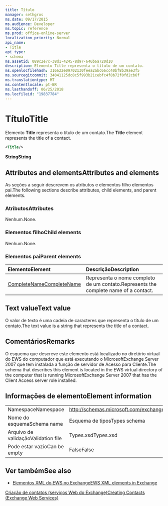 ```yaml
---
title: Título
manager: sethgros
ms.date: 09/17/2015
ms.audience: Developer
ms.topic: reference
ms.prod: office-online-server
localization_priority: Normal
api_name:
- Title
api_type:
- schema
ms.assetid: 089c2e7c-38d1-4245-8d97-646b6a720d10
description: Elemento Title representa o título de um contato.
ms.openlocfilehash: 316622e09702130feea2abc66cc40bf8b39ae3f5
ms.sourcegitcommit: 34041125dc8c5f993b21cebfc4f8b72f0fd2cb6f
ms.translationtype: MT
ms.contentlocale: pt-BR
ms.lasthandoff: 06/25/2018
ms.locfileid: "19837784"
---
```

# <a name="title"></a><span data-ttu-id="06217-103">Título</span><span class="sxs-lookup"><span data-stu-id="06217-103">Title</span></span>

<span data-ttu-id="06217-104">Elemento **Title** representa o título de um contato.</span><span class="sxs-lookup"><span data-stu-id="06217-104">The **Title** element represents the title of a contact.</span></span> 
  
```xml
<Title/>
```

 <span data-ttu-id="06217-105">**String**</span><span class="sxs-lookup"><span data-stu-id="06217-105">**String**</span></span>
## <a name="attributes-and-elements"></a><span data-ttu-id="06217-106">Attributes and elements</span><span class="sxs-lookup"><span data-stu-id="06217-106">Attributes and elements</span></span>

<span data-ttu-id="06217-107">As seções a seguir descrevem os atributos e elementos filho elementos pai.</span><span class="sxs-lookup"><span data-stu-id="06217-107">The following sections describe attributes, child elements, and parent elements.</span></span>
  
### <a name="attributes"></a><span data-ttu-id="06217-108">Atributos</span><span class="sxs-lookup"><span data-stu-id="06217-108">Attributes</span></span>

<span data-ttu-id="06217-109">Nenhum.</span><span class="sxs-lookup"><span data-stu-id="06217-109">None.</span></span>
  
### <a name="child-elements"></a><span data-ttu-id="06217-110">Elementos filho</span><span class="sxs-lookup"><span data-stu-id="06217-110">Child elements</span></span>

<span data-ttu-id="06217-111">Nenhum.</span><span class="sxs-lookup"><span data-stu-id="06217-111">None.</span></span>
  
### <a name="parent-elements"></a><span data-ttu-id="06217-112">Elementos pai</span><span class="sxs-lookup"><span data-stu-id="06217-112">Parent elements</span></span>

|<span data-ttu-id="06217-113">**Elemento**</span><span class="sxs-lookup"><span data-stu-id="06217-113">**Element**</span></span>|<span data-ttu-id="06217-114">**Descrição**</span><span class="sxs-lookup"><span data-stu-id="06217-114">**Description**</span></span>|
|:-----|:-----|
|[<span data-ttu-id="06217-115">CompleteName</span><span class="sxs-lookup"><span data-stu-id="06217-115">CompleteName</span></span>](completename.md) <br/> |<span data-ttu-id="06217-116">Representa o nome completo de um contato.</span><span class="sxs-lookup"><span data-stu-id="06217-116">Represents the complete name of a contact.</span></span>  <br/> |
   
## <a name="text-value"></a><span data-ttu-id="06217-117">Text value</span><span class="sxs-lookup"><span data-stu-id="06217-117">Text value</span></span>

<span data-ttu-id="06217-118">O valor de texto é uma cadeia de caracteres que representa o título de um contato.</span><span class="sxs-lookup"><span data-stu-id="06217-118">The text value is a string that represents the title of a contact.</span></span>
  
## <a name="remarks"></a><span data-ttu-id="06217-119">Comentários</span><span class="sxs-lookup"><span data-stu-id="06217-119">Remarks</span></span>

<span data-ttu-id="06217-120">O esquema que descreve este elemento está localizado no diretório virtual do EWS do computador que está executando o MicrosoftExchange Server 2007 que tem instalada a função de servidor de Acesso para Cliente.</span><span class="sxs-lookup"><span data-stu-id="06217-120">The schema that describes this element is located in the EWS virtual directory of the computer that is running MicrosoftExchange Server 2007 that has the Client Access server role installed.</span></span>
  
## <a name="element-information"></a><span data-ttu-id="06217-121">Informações de elemento</span><span class="sxs-lookup"><span data-stu-id="06217-121">Element information</span></span>

|||
|:-----|:-----|
|<span data-ttu-id="06217-122">Namespace</span><span class="sxs-lookup"><span data-stu-id="06217-122">Namespace</span></span>  <br/> |http://schemas.microsoft.com/exchange/services/2006/types  <br/> |
|<span data-ttu-id="06217-123">Nome do esquema</span><span class="sxs-lookup"><span data-stu-id="06217-123">Schema name</span></span>  <br/> |<span data-ttu-id="06217-124">Esquema de tipos</span><span class="sxs-lookup"><span data-stu-id="06217-124">Types schema</span></span>  <br/> |
|<span data-ttu-id="06217-125">Arquivo de validação</span><span class="sxs-lookup"><span data-stu-id="06217-125">Validation file</span></span>  <br/> |<span data-ttu-id="06217-126">Types.xsd</span><span class="sxs-lookup"><span data-stu-id="06217-126">Types.xsd</span></span>  <br/> |
|<span data-ttu-id="06217-127">Pode estar vazio</span><span class="sxs-lookup"><span data-stu-id="06217-127">Can be empty</span></span>  <br/> |<span data-ttu-id="06217-128">False</span><span class="sxs-lookup"><span data-stu-id="06217-128">False</span></span>  <br/> |
   
## <a name="see-also"></a><span data-ttu-id="06217-129">Ver também</span><span class="sxs-lookup"><span data-stu-id="06217-129">See also</span></span>



- [<span data-ttu-id="06217-130">Elementos XML do EWS no Exchange</span><span class="sxs-lookup"><span data-stu-id="06217-130">EWS XML elements in Exchange</span></span>](ews-xml-elements-in-exchange.md)


[<span data-ttu-id="06217-131">Criação de contatos (serviços Web do Exchange)</span><span class="sxs-lookup"><span data-stu-id="06217-131">Creating Contacts (Exchange Web Services)</span></span>](http://msdn.microsoft.com/library/4845917e-70d1-481c-bbd7-011ec6571789%28Office.15%29.aspx)

